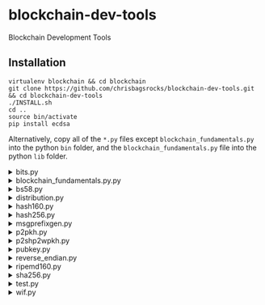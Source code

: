 # blockchain-dev-tools
Blockchain Development Tools

## Installation
```
virtualenv blockchain && cd blockchain
git clone https://github.com/chrisbagsrocks/blockchain-dev-tools.git && cd blockchain-dev-tools
./INSTALL.sh
cd ..
source bin/activate
pip install ecdsa
```

Alternatively, copy all of the `*.py` files except `blockchain_fundamentals.py` into the python `bin` folder, and the `blockchain_fundamentals.py` file into the python `lib` folder.



  <details><summary>bits.py</summary>
<p>
  
  </p>
</details>

  <details><summary>blockchain_fundamentals.py.py</summary>
<p>
  
  </p>
</details>

  <details><summary>bs58.py</summary>
<p>
  
  </p>
</details>

  <details><summary>distribution.py</summary>
<p>
  
  </p>
</details>
  
  <details><summary>hash160.py</summary>
<p>
  
  </p>
</details>
  
  <details><summary>hash256.py</summary>
<p>
  
  </p>
</details>
  
  <details><summary>msgprefixgen.py</summary>
<p>
  
  </p>
</details>
  
  <details><summary>p2pkh.py</summary>
<p>
  
  </p>
</details>
  
  <details><summary>p2shp2wpkh.py</summary>
<p>
  
  </p>
</details>

<details><summary>pubkey.py</summary>
<p>

## Generate a Private and Public Key
First you need to generate a Private key and use that to generate a Public key. You can use many programs to do this, just make sure you are not using an online generator. That may put your project at risk if they log the private keys. Use something local, you can run the command: 
```
openssl rand -hex 32 
``` 
which will output a secure 32-bit private key, which can be used to generate a public key : 

with command ```./pubkey.py -u YOUR PRIVATE KEY```

You must define "COIN" with two commands, ```COIN=examplecoin``` and ```export COIN```

</p>
</details>

  <details><summary>reverse_endian.py</summary>
<p>
  
  </p>
</details>

  <details><summary>ripemd160.py</summary>
<p>
  
  </p>
</details>

  <details><summary>sha256.py</summary>
<p>
  
  </p>
</details>

  <details><summary>test.py</summary>
<p>
  
  </p>
</details>

  <details><summary>wif.py</summary>
<p>
  
  </p>
</details>
